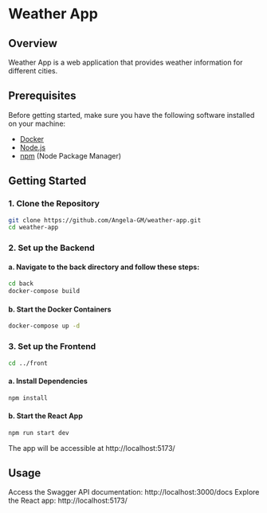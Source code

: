 # Weather App

## Overview

Weather App is a web application that provides weather information for different cities.

## Prerequisites

Before getting started, make sure you have the following software installed on your machine:

- [Docker](https://www.docker.com/get-started)
- [Node.js](https://nodejs.org/)
- [npm](https://www.npmjs.com/) (Node Package Manager)

## Getting Started

### 1. Clone the Repository

```bash
git clone https://github.com/Angela-GM/weather-app.git
cd weather-app
```

### 2. Set up the Backend

#### a. Navigate to the back directory and follow these steps:

```bash
cd back
docker-compose build
```

#### b. Start the Docker Containers

```bash
docker-compose up -d
```

### 3. Set up the Frontend

```bash
cd ../front
```

#### a. Install Dependencies

```bash
npm install
```

#### b. Start the React App

```bash
npm run start dev
```

The app will be accessible at http://localhost:5173/

## Usage

Access the Swagger API documentation: http://localhost:3000/docs
Explore the React app: http://localhost:5173/
